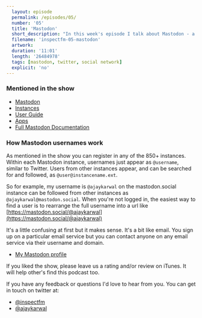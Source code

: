 ```yaml
---
  layout: episode
  permalink: /episodes/05/
  number: '05'
  title: 'Mastodon'
  short_description: "In this week's episode I talk about Mastodon - a new open source social network which is growing fast and taking on Twitter."
  filename: 'inspectfm-05-mastodon'
  artwork:
  duration: '11:01'
  length: '26484978'
  tags: [mastodon, twitter, social network]
  explicit: 'no'
---
```


### Mentioned in the show

- [Mastodon](https://mastodon.social)
- [Instances](https://instances.mastodon.xyz/)
- [User Guide](https://github.com/tootsuite/documentation/blob/master/Using-Mastodon/User-guide.md)
- [Apps](https://github.com/tootsuite/documentation/blob/master/Using-Mastodon/Apps.md)
- [Full Mastodon Documentation](https://github.com/tootsuite/documentation/blob/master/README.md)

### How Mastodon usernames work

As mentioned in the show you can register in any of the 850+ instances. Within each Mastodon instance, usernames just appear as `@username`, similar to Twitter. Users from other instances appear, and can be searched for and followed, as `@user@instancename.ext`.

So for example, my username is `@ajaykarwal` on the mastodon.social instance can be followed from other instances as `@ajaykarwal@mastodon.social`. When you're not logged in, the easiest way to find a user is to rearrange the full username into a url like [https://mastodon.social/@ajaykarwal](https://mastodon.social/@ajaykarwal)

It's a little confusing at first but it makes sense. It's a bit like email. You sign up on a particular email service but you can contact anyone on any email service via their username and domain.

- [My Mastodon profile](https://mastodon.social/@ajaykarwal)


If you liked the show, please leave us a rating and/or review on iTunes. It will help other's find this podcast too.

If you have any feedback or questions I'd love to hear from you. You can get in touch on twitter at:

- [@inspectfm](http://twitter.com/inspectfm)
- [@ajaykarwal](http://twitter.com/ajaykarwal)
